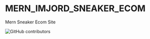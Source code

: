 # MERN_IMJORD_SNEAKER_ECOM
Mern Sneaker Ecom Site

![GitHub contributors](https://img.shields.io/github/contributors/imjord/MERN_IMJORD_SNEAKER_ECOM?style=for-the-badge)






